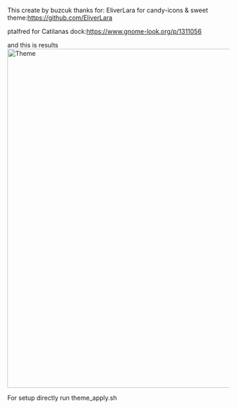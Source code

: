 This create by buzcuk thanks for:
EliverLara for candy-icons & sweet theme:https://github.com/EliverLara

ptalfred for Catilanas dock:https://www.gnome-look.org/p/1311056

and this is results
<img width="1366" height="768" alt="Theme" src="https://github.com/user-attachments/assets/5051d84c-63f1-483b-804d-c4ce813246f4" />

For setup directly run theme_apply.sh
